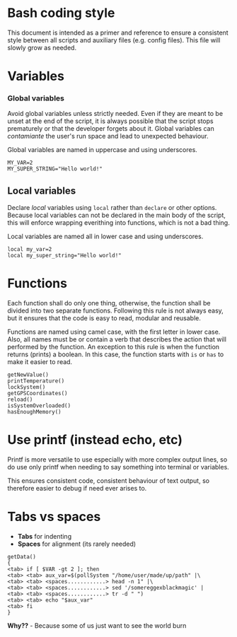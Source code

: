 <!--------------------------------------+-------------------------------------->
#                               Bash coding style
<!--------------------------------------+-------------------------------------->

This document is intended as a primer and reference to ensure a consistent style
between all scripts and auxiliary files (e.g. config files). This file will
slowly grow as needed.





<!--------------------------------------+-------------------------------------->
#                                    Variables
<!--------------------------------------+-------------------------------------->

### Global variables

Avoid global variables unless strictly needed. Even if they are meant to be
unset at the end of the script, it is always possible that the script stops
prematurely or that the developer forgets about it. Global variables can
_contamiante_ the user's run space and lead to unexpected behaviour.

Global variables are named in uppercase and using underscores.

```
MY_VAR=2
MY_SUPER_STRING="Hello world!"
```



## Local variables

Declare _local_ variables using `local` rather than `declare` or other options.
Because local variables can not be declared in the main body of the script,
this will enforce wrapping everithing into functions, which is not a bad thing. 

Local variables are named all in lower case and using underscores.

```
local my_var=2
local my_super_string="Hello world!"
```





<!--------------------------------------+-------------------------------------->
#                                    Functions
<!--------------------------------------+-------------------------------------->

Each function shall do only one thing, otherwise, the function shall be
divided into two separate functions. Following this rule is not always easy,
but it ensures that the code is easy to read, modular and reusable.

Functions are named using camel case, with the first letter in lower case. Also,
all names must be or contain a verb that describes the action that will
performed by the function. An exception to this rule is when the function
returns (prints) a boolean. In this case, the function starts with `is` or
`has` to make it easier to read.

```
getNewValue()
printTemperature()
lockSystem()
getGPSCoordinates()
reload()
isSystemOverloaded()
hasEnoughMemory()
```





<!--------------------------------------+-------------------------------------->
#                         Use printf (instead echo, etc)
<!--------------------------------------+-------------------------------------->

Printf is more versatile to use especially with more complex output lines, so
do use only printf when needing to say something into terminal or variables.

This ensures consistent code, consistent behaviour of text output, so therefore
easier to debug if need ever arises to.




<!--------------------------------------+-------------------------------------->
#                                  Tabs vs spaces
<!--------------------------------------+-------------------------------------->

* **Tabs** for indenting
* **Spaces** for alignment (its rarely needed)

```
getData()
{
<tab> if [ $VAR -gt 2 ]; then
<tab> <tab> aux_var=$(pollSystem "/home/user/made/up/path" |\
<tab> <tab> <spaces............> head -n 1" |\
<tab> <tab> <spaces............> sed '/somereggexblackmagic' |
<tab> <tab> <spaces............> tr -d " ")
<tab> <tab> echo "$aux_var"
<tab> fi
}
```

**Why??** - Because some of us just want to see the world burn



